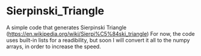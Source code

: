 # Sierpinski_Triangle

A simple code that generates Sierpinski Triangle (https://en.wikipedia.org/wiki/Sierpi%C5%84ski_triangle)
For now, the code uses built-in lists for a readibility, but soon I will convert it all to the numpy arrays, in order to increase the speed.
